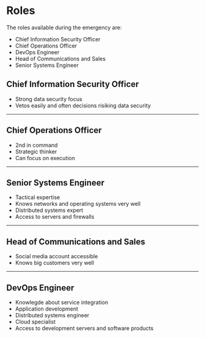 # Roles

The roles available during the emergency are:
* Chief Information Security Officer
* Chief Operations Officer
* DevOps Engineer
* Head of Communications and Sales
* Senior Systems Engineer

## Chief Information Security Officer
* Strong data security focus
* Vetos easily and often decisions risiking data security

---

## Chief Operations Officer

* 2nd in command
* Strategic thinker
* Can focus on execution

---

## Senior Systems Engineer

* Tactical expertise
* Knows networks and operating systems very well
* Distributed systems expert
* Access to servers and firewalls

---

## Head of Communications and Sales

* Social media account accessible
* Knows big customers very well

---

## DevOps Engineer

* Knowlegde about service integration
* Application development
* Distributed systems engineer
* Cloud specialist
* Access to development servers and software products

